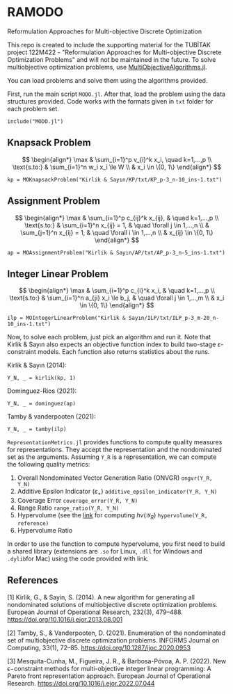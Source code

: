 # RAMODO
Reformulation Approaches for Multi-objective Discrete Optimization

This repo is created to include the supporting material for the TUBİTAK project 122M422 - "Reformulation Approaches for Multi-objective Discrete Optimization Problems" and will not be maintained in the future. To solve multiobjective optimization problems, use [MultiObjectiveAlgorithms.jl](https://github.com/jump-dev/MultiObjectiveAlgorithms.jl).

You can load problems and solve them using the algorithms provided.

First, run the main script `MODO.jl`. After that, load the problem using the data structures provided. Code works with the formats given in `txt` folder for each problem set.

```
include("MODO.jl")
```

## Knapsack Problem
$$
\begin{align*}
\max & \sum_{i=1}^p v_{i}^k x_i, \quad k=1,...,p \\
\text{s.to:} & \sum_{i=1}^n w_i x_i \le W \\
& x_i \in \{0, 1\}
\end{align*}
$$

```
kp = MOKnapsackProblem("Kirlik & Sayın/KP/txt/KP_p-3_n-10_ins-1.txt")
```

## Assignment Problem
$$
\begin{align*}
\max & \sum_{i=1}^p c_{ij}^k x_{ij}, & \quad k=1,...,p \\
\text{s.to:} & \sum_{i=1}^n x_{ij} = 1, & \quad \forall j \in 1,...,n \\
& \sum_{j=1}^n x_{ij} = 1, & \quad \forall i \in 1,...,n \\
& x_{ij} \in \{0, 1\}
\end{align*}
$$

```
ap = MOAssignmentProblem("Kirlik & Sayın/AP/txt/AP_p-3_n-5_ins-1.txt")
```

## Integer Linear Problem
$$
\begin{align*}
\max & \sum_{i=1}^p c_{i}^k x_i, & \quad k=1,...,p \\
\text{s.to:} & \sum_{i=1}^n a_{ji} x_i \le b_j, & \quad \forall j \in 1,...,m \\
& x_i \in \{0, 1\}
\end{align*}
$$

```
ilp = MOIntegerLinearProblem("Kirlik & Sayın/ILP/txt/ILP_p-3_m-20_n-10_ins-1.txt")
```

Now, to solve each problem, just pick an algorithm and run it. Note that Kirlik & Sayın also expects an objective function index to build two-stage $\varepsilon$-constraint models. Each function also returns statistics about the runs.

Kirlik & Sayın (2014):
```
Y_N, _ = kirlik(kp, 1)
```

Dominguez-Rios (2021):
```
Y_N, _ = dominguez(ap)
```

Tamby & vanderpooten (2021):
```
Y_N, _ = tamby(ilp)
```

`RepresentationMetrics.jl` provides functions to compute quality measures for representations. They accept the representation and the nondominated set as the arguments. Assuming `Y_R` is a representation, we can compute the following quality metrics:

1. Overall Nondominated Vector Generation Ratio (ONVGR) `ongvr(Y_R, Y_N)`
2. Additive Epsilon Indicator ($\varepsilon_+$) `additive_epsilon_indicator(Y_R, Y_N)`
3. Coverage Error `coverage_error(Y_R, Y_N)`
4. Range Ratio `range_ratio(Y_R, Y_N)`
5. Hypervolume (see the [link](https://lopez-ibanez.eu/hypervolume) for computing $hv(\mathcal{Y}_R)$
`hypervolume(Y_R, reference)`
6. Hypervolume Ratio

In order to use the function to compute hypervolume, you first need to build a shared library (extensions are `.so` for Linux, `.dll` for Windows and `.dylib`for Mac) using the code provided with link.
 
## References
[1] Kirlik, G., & Sayin, S. (2014). A new algorithm for generating all nondominated solutions of multiobjective discrete optimization problems. European Journal of Operational Research, 232(3), 479–488. https://doi.org/10.1016/j.ejor.2013.08.001

[2] Tamby, S., & Vanderpooten, D. (2021). Enumeration of the nondominated set of multiobjective discrete optimization problems. INFORMS Journal on Computing, 33(1), 72–85. https://doi.org/10.1287/ijoc.2020.0953

[3] Mesquita-Cunha, M., Figueira, J. R., & Barbosa-Póvoa, A. P. (2022). New ϵ−constraint methods for multi-objective integer linear programming: A Pareto front representation approach. European Journal of Operational Research. https://doi.org/10.1016/j.ejor.2022.07.044
